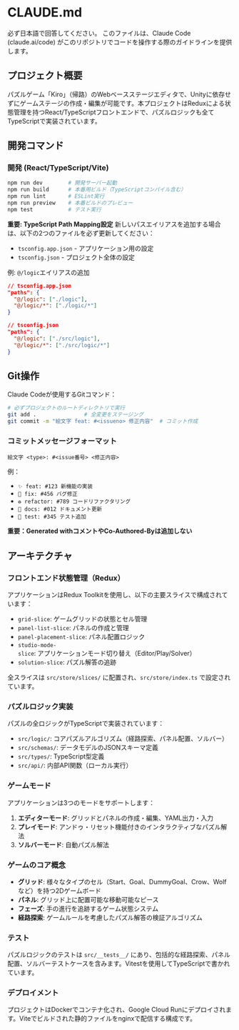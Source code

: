 # CLAUDE.md

必ず日本語で回答してください。
このファイルは、Claude Code (claude.ai/code) がこのリポジトリでコードを操作する際のガイドラインを提供します。

## プロジェクト概要
パズルゲーム「Kiro」（帰路）のWebベースステージエディタで、Unityに依存せずにゲームステージの作成・編集が可能です。本プロジェクトはReduxによる状態管理を持つReact/TypeScriptフロントエンドで、パズルロジックも全てTypeScriptで実装されています。

## 開発コマンド

### 開発 (React/TypeScript/Vite)
```bash
npm run dev        # 開発サーバー起動
npm run build      # 本番用ビルド（TypeScriptコンパイル含む）
npm run lint       # ESLint実行
npm run preview    # 本番ビルドのプレビュー
npm test           # テスト実行
```

**重要: TypeScript Path Mapping設定**
新しいパスエイリアスを追加する場合は、以下の2つのファイルを必ず更新してください：
- `tsconfig.app.json` - アプリケーション用の設定
- `tsconfig.json` - プロジェクト全体の設定

例: `@/logic`エイリアスの追加
```json
// tsconfig.app.json
"paths": {
  "@/logic": ["./logic"],
  "@/logic/*": ["./logic/*"]
}

// tsconfig.json  
"paths": {
  "@/logic": ["./src/logic"],
  "@/logic/*": ["./src/logic/*"]
}
```


## Git操作

Claude Codeが使用するGitコマンド：

```bash
# 必ずプロジェクトのルートディレクトリで実行
git add .               # 全変更をステージング  
git commit -m "絵文字 feat: #<issueno> 修正内容"  # コミット作成
```


### コミットメッセージフォーマット
```
絵文字 <type>: #<issue番号> <修正内容>
```

例：
- `✨ feat: #123 新機能の実装`
- `🐛 fix: #456 バグ修正`
- `♻️ refactor: #789 コードリファクタリング`
- `📝 docs: #012 ドキュメント更新`
- `🧪 test: #345 テスト追加`

**重要：Generated withコメントやCo-Authored-Byは追加しない**


## アーキテクチャ

### フロントエンド状態管理（Redux）
アプリケーションはRedux Toolkitを使用し、以下の主要スライスで構成されています：
- `grid-slice`: ゲームグリッドの状態とセル管理
- `panel-list-slice`: パネルの作成と管理
- `panel-placement-slice`: パネル配置ロジック
- `studio-mode-slice`: アプリケーションモード切り替え（Editor/Play/Solver）
- `solution-slice`: パズル解答の追跡

全スライスは `src/store/slices/` に配置され、`src/store/index.ts` で設定されています。

### パズルロジック実装
パズルの全ロジックがTypeScriptで実装されています：
- `src/logic/`: コアパズルアルゴリズム（経路探索、パネル配置、ソルバー）
- `src/schemas/`: データモデルのJSONスキーマ定義
- `src/types/`: TypeScript型定義
- `src/api/`: 内部API関数（ローカル実行）

### ゲームモード
アプリケーションは3つのモードをサポートします：
1. **エディターモード**: グリッドとパネルの作成・編集、YAML出力・入力
2. **プレイモード**: アンドゥ・リセット機能付きのインタラクティブなパズル解法
3. **ソルバーモード**: 自動パズル解法

### ゲームのコア概念
- **グリッド**: 様々なタイプのセル（Start、Goal、DummyGoal、Crow、Wolfなど）を持つ2Dゲームボード
- **パネル**: グリッド上に配置可能な移動可能なピース
- **フェーズ**: 手の進行を追跡するゲーム状態システム
- **経路探索**: ゲームルールを考慮したパズル解答の検証アルゴリズム

### テスト
パズルロジックのテストは `src/__tests__/` にあり、包括的な経路探索、パネル配置、ソルバーテストケースを含みます。Vitestを使用してTypeScriptで書かれています。

### デプロイメント
プロジェクトはDockerでコンテナ化され、Google Cloud Runにデプロイされます。Viteでビルドされた静的ファイルをnginxで配信する構成です。